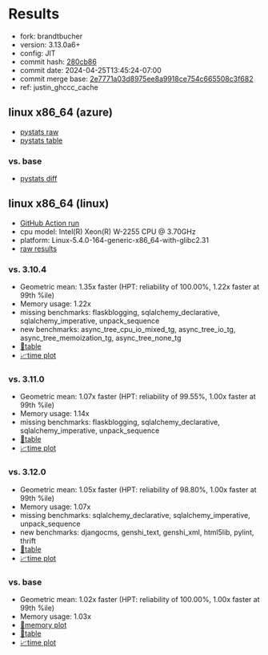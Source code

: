# Results

- fork: brandtbucher
- version: 3.13.0a6+
- config: JIT
- commit hash: [280cb86](https://github.com/brandtbucher/cpython/commit/280cb86)
- commit date: 2024-04-25T13:45:24-07:00
- commit merge base: [2e7771a03d8975ee8a9918ce754c665508c3f682](https://github.com/brandtbucher/cpython/commit/2e7771a03d8975ee8a9918ce754c665508c3f682)
- ref: justin_ghccc_cache

## linux x86_64 (azure)

- [pystats raw](bm-20240425-azure-x86_64-brandtbucher-justin_ghccc_cache-3.13.0a6%2B-280cb86-pystats.json)
- [pystats table](bm-20240425-azure-x86_64-brandtbucher-justin_ghccc_cache-3.13.0a6%2B-280cb86-pystats.md)

### vs. base

- [pystats diff](bm-20240425-azure-x86_64-brandtbucher-justin_ghccc_cache-3.13.0a6%2B-280cb86-pystats-vs-base.md)

## linux x86_64 (linux)

- [GitHub Action run](https://github.com/faster-cpython/benchmarking/actions/runs/8839353552)
- cpu model: Intel(R) Xeon(R) W-2255 CPU @ 3.70GHz
- platform: Linux-5.4.0-164-generic-x86_64-with-glibc2.31
- [raw results](bm-20240425-linux-x86_64-brandtbucher-justin_ghccc_cache-3.13.0a6%2B-280cb86.json)

### vs. 3.10.4

- Geometric mean: 1.35x faster (HPT: reliability of 100.00%, 1.22x faster at 99th %ile)
- Memory usage: 1.22x
- missing benchmarks: flaskblogging, sqlalchemy_declarative, sqlalchemy_imperative, unpack_sequence
- new benchmarks: async_tree_cpu_io_mixed_tg, async_tree_io_tg, async_tree_memoization_tg, async_tree_none_tg
- [📄table](bm-20240425-linux-x86_64-brandtbucher-justin_ghccc_cache-3.13.0a6%2B-280cb86-vs-3.10.4.md)
- [📈time plot](bm-20240425-linux-x86_64-brandtbucher-justin_ghccc_cache-3.13.0a6%2B-280cb86-vs-3.10.4.png)

### vs. 3.11.0

- Geometric mean: 1.07x faster (HPT: reliability of 99.55%, 1.00x faster at 99th %ile)
- Memory usage: 1.14x
- missing benchmarks: flaskblogging, sqlalchemy_declarative, sqlalchemy_imperative, unpack_sequence
- [📄table](bm-20240425-linux-x86_64-brandtbucher-justin_ghccc_cache-3.13.0a6%2B-280cb86-vs-3.11.0.md)
- [📈time plot](bm-20240425-linux-x86_64-brandtbucher-justin_ghccc_cache-3.13.0a6%2B-280cb86-vs-3.11.0.png)

### vs. 3.12.0

- Geometric mean: 1.05x faster (HPT: reliability of 98.80%, 1.00x faster at 99th %ile)
- Memory usage: 1.07x
- missing benchmarks: sqlalchemy_declarative, sqlalchemy_imperative, unpack_sequence
- new benchmarks: djangocms, genshi_text, genshi_xml, html5lib, pylint, thrift
- [📄table](bm-20240425-linux-x86_64-brandtbucher-justin_ghccc_cache-3.13.0a6%2B-280cb86-vs-3.12.0.md)
- [📈time plot](bm-20240425-linux-x86_64-brandtbucher-justin_ghccc_cache-3.13.0a6%2B-280cb86-vs-3.12.0.png)

### vs. base

- Geometric mean: 1.02x faster (HPT: reliability of 100.00%, 1.00x faster at 99th %ile)
- Memory usage: 1.03x
- [🧠memory plot](bm-20240425-linux-x86_64-brandtbucher-justin_ghccc_cache-3.13.0a6%2B-280cb86-vs-base-mem.png)
- [📄table](bm-20240425-linux-x86_64-brandtbucher-justin_ghccc_cache-3.13.0a6%2B-280cb86-vs-base.md)
- [📈time plot](bm-20240425-linux-x86_64-brandtbucher-justin_ghccc_cache-3.13.0a6%2B-280cb86-vs-base.png)

